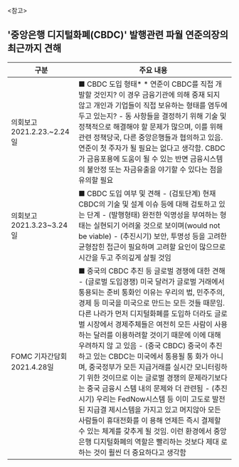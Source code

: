 &lt;참고&gt;

## '중앙은행 디지털화폐(CBDC)' 발행관련 파월 연준의장의 최근까지 견해

| 구분                        | 주요 내용                                                                                                                                                                                                                                                                                                                                                                                                                                                                                                                                                                                                                                                                                                                                                                                                                                                                   |
|-----------------------------|-----------------------------------------------------------------------------------------------------------------------------------------------------------------------------------------------------------------------------------------------------------------------------------------------------------------------------------------------------------------------------------------------------------------------------------------------------------------------------------------------------------------------------------------------------------------------------------------------------------------------------------------------------------------------------------------------------------------------------------------------------------------------------------------------------------------------------------------------------------------------------|
| 의회보고 2021.2.23.~2.24일  | ■ CBDC 도입 형태* * 연준이 CBDC를 직접 개발할 것인지? 이 경우 금융기관에 의해 중재 되지 않고 개인과 기업들이 직접 보유하는 형태를 염두에 두고 있는지? - 동 사항들을 결정하기 위해 기술 및 정책적으로 해결해야 할 문제가 많으며, 이를 위해 관련 정책당국, 다른 중앙은행들과 협의하고 있음. 연준이 첫 주자가 될 필요는 없다고 생각함. CBDC가 금융포용에 도움이 될 수 있는 반면 금융시스템의 불안정 또는 자금유출을 야기할 수 있다는 점을 유의할 필요                                                                                                                                                                                                                                                                                                                                                                                                                          |
| 의회보고 2021.3.23~3.24일   | ■ CBDC 도입 여부 및 견해 - (검토단계) 현재 CBDC의 기술 및 설계 이슈 등에 대해 검토하고 있는 단계 - (발행형태) 완전한 익명성을 부여하는 형태는 실현되기 어려울 것으로 보이며(would not be viable) - (추진시기) 보안, 투명성 등을 고려한 균형잡힌 접근이 필요하며 고려할 요인이 많으므로 시간을 두고 주의깊게 살필 것임                                                                                                                                                                                                                                                                                                                                                                                                                                                                                                                                                       |
| FOMC 기자간담회 2021.4.28일 | ■ 중국의 CBDC 추진 등 글로벌 경쟁에 대한 견해 - (글로벌 도입경쟁) 미국 달러가 글로벌 거래에서 통용되는 준비 통화인 이유는 우리의 법, 민주주의, 경제 등 미국을 미국으로 만드는 모든 것들 때문임. 다른 나라가 먼저 디지털화폐를 도입하 더라도 글로벌 시장에서 경제주체들은 여전히 모든 사람이 사용 하는 달러를 이용하려할 것이기 때문에 이에 대해 우려하지 않 고 있음 - (중국 CBDC) 중국이 추진하고 있는 CBDC는 미국에서 통용될 통 화가 아니며, 중국정부가 모든 지급거래를 실시간 모니터링하기 위한 것이므로 이는 글로벌 경쟁의 문제라기보다는 중국 금융시 스템 내의 문제와 더 관련됨 - (추진시기) 우리는 FedNow시스템 등 이미 고도로 발전된 지급결 제시스템을 가지고 있고 머지않아 모든 사람들이 휴대전화를 이 용해 언제든 즉시 결제할 수 있는 체계를 갖추게 될 것임. 이런 환경에서 중앙은행 디지털화폐의 역할은 빨리하는 것보다 제대 로 하는 것이 훨씬 더 중요하다고 생각함 |